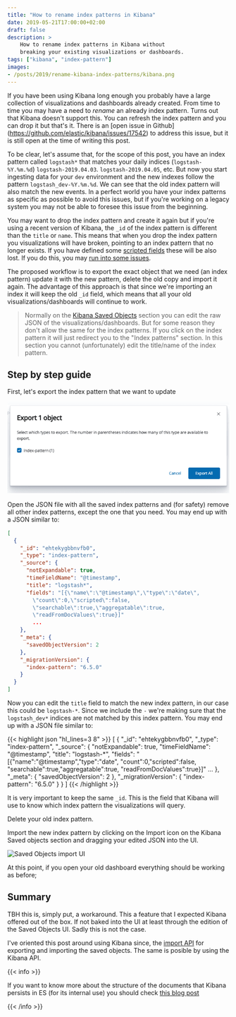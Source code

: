 ```yaml
---
title: "How to rename index patterns in Kibana"
date: 2019-05-21T17:00:00+02:00
draft: false
description: >
    How to rename index patterns in Kibana without
    breaking your existing visualizations or dashboards.
tags: ["kibana", "index-pattern"]
images:
- /posts/2019/rename-kibana-index-patterns/kibana.png
---
```


If you have been using Kibana long enough you probably have a large collection
of visualizations and dashboards already created. From time to time you may have
a need to *rename* an already index pattern. Turns out that Kibana doesn't
support this. You can refresh the index pattern and you can drop it but that's
it. There is an [open issue in Github]
(https://github.com/elastic/kibana/issues/17542) to address this issue, but it
is still open at the time of writing this post.

To be clear, let's assume that, for the scope of this post, you have an index
pattern called `logstash*` that matches your daily indices (`logstash-%Y.%m.%d`)
`logstash-2019.04.03`. `logstash-2019.04.05`, etc. But now you start ingesting
data for your `dev` environment and the new indexes follow the pattern
`logstash_dev-%Y.%m.%d`. We can see that the old index pattern will also match
the new events. In a perfect world you have your index patterns as specific as
possible to avoid this issues, but if you're working on a legacy system you may
not be able to foresee this issue from the beginning.

You may want to drop the index pattern and create it again but if you're using a
recent version of Kibana, the `_id` of the index pattern is different than the
`title` or `name`. This means that when you drop the index pattern you
visualizations will have broken, pointing to an index pattern that no longer
exists. If you have defined some [scripted
fields](https://www.elastic.co/guide/en/kibana/current/scripted-fields.html)
these will be also lost. If you do this, you may [run into some
issues](https://github.com/elastic/beats/issues/10117).

The proposed workflow is to export the exact object that we need (an index
pattern) update it with the new pattern, delete the old copy and import it
again. The advantage of this approach is that since we're importing an index it
will keep the old `_id` field, which means that all your old
visualizations/dashboards will continue to work.

> Normally on the [Kibana Saved
> Objects](https://www.elastic.co/guide/en/kibana/current/managing-saved-objects.html)
> section you can edit the raw JSON of the visualizations/dashboards. But for
> some reason they don't allow the same for the index patterns. If you click on
> the index pattern it will just redirect you to the "Index patterns" section.
> In this section you cannot (unfortunately) edit the title/name of the index
> pattern.

## Step by step guide

First, let's export the index pattern that we want to update

![Index pattern export](/posts/2019/rename-kibana-index-patterns/export-ui.png)

Open the JSON file with all the saved index patterns and (for safety) remove all
other index patterns, except the one that you need. You may end up with a JSON
similar to:

```json
[
  {
    "_id": "ehtekygbbnvfb0",
    "_type": "index-pattern",
    "_source": {
      "notExpandable": true,
      "timeFieldName": "@timestamp",
      "title": "logstash*",
      "fields": "[{\"name\":\"@timestamp\",\"type\":\"date\",
        \"count\":0,\"scripted\":false,
        \"searchable\":true,\"aggregatable\":true,
        \"readFromDocValues\":true}]"
        ...
    },
    "_meta": {
      "savedObjectVersion": 2
    },
    "_migrationVersion": {
      "index-pattern": "6.5.0"
    }
  }
]
```

Now you can edit the `title` field to match the new index pattern, in our case
this could be `logstash-*`. Since we include the `-` we're making sure that the
`logstash_dev*` indices are not matched by this index pattern. You may end up
with a JSON file similar to:

{{< highlight json "hl_lines=3 8" >}}
[
  {
    "_id": "ehtekygbbnvfb0",
    "_type": "index-pattern",
    "_source": {
      "notExpandable": true,
      "timeFieldName": "@timestamp",
      "title": "logstash-*",
      "fields": "[{\"name\":\"@timestamp\",\"type\":\"date\",
        \"count\":0,\"scripted\":false,
        \"searchable\":true,\"aggregatable\":true,
        \"readFromDocValues\":true}]"
        ...
    },
    "_meta": {
      "savedObjectVersion": 2
    },
    "_migrationVersion": {
      "index-pattern": "6.5.0"
    }
  }
]
{{< /highlight >}}

It is very important to keep the same `_id`. This is the field that Kibana will
use to know which index pattern the visualizations will query.

Delete your old index pattern.

Import the new index pattern by clicking on the Import icon on the Kibana Saved
objects section and dragging your edited JSON into the UI.

![Saved Objects import
UI](/posts/2019/rename-kibana-index-patterns/import-ui.png)

At this point, if you open your old dashboard everything should be working as
before;

## Summary

TBH this is, simply put, a workaround. This a feature that I expected Kibana
offered out of the box. If not baked into the UI at least through the edition of
the Saved Objects UI. Sadly this is not the case.

I've oriented this post around using Kibana since, the [import
API](https://www.elastic.co/guide/en/kibana/current/dashboard-import-api-import.html)
for exporting and importing the saved objects. The same is posible by using the
Kibana API.

{{< info >}}

If you want to know more about the structure of the documents that Kibana
persists in ES (for its internal use) you should check [this blog
post](https://www.elastic.co/blog/kibana-under-the-hood-object-persistence)

{{< /info >}}